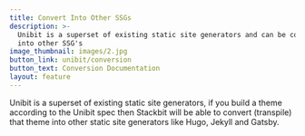 ```yaml
---
title: Convert Into Other SSGs
description: >-
  Unibit is a superset of existing static site generators and can be converted
  into other SSG's
image_thumbnail: images/2.jpg
button_link: unibit/conversion
button_text: Conversion Documentation
layout: feature
---
```


Unibit is a superset of existing static site generators, if you build a theme according to the Unibit spec then Stackbit will be able to convert (transpile) that theme into other static site generators like Hugo, Jekyll and Gatsby.